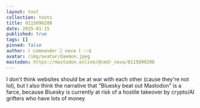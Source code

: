```yaml
---
layout: toot
collection: toots
title: 0115090200
date: 2025-01-15
published: true
tags: []
pinned: false
author: ⸸ commander ░ nova ⸸ :~$
avatar: /img/avatar/daemon.jpeg
mastodon: https://mastodon.online/@cmdr_nova/0115090200
---
```


I don't think websites should be at war with each other (cause they're not lol), but I also think the narrative that "Bluesky beat out Mastodon" is a farce, because Bluesky is currently at risk of a hostile takeover by crypto/AI grifters who have lots of money
